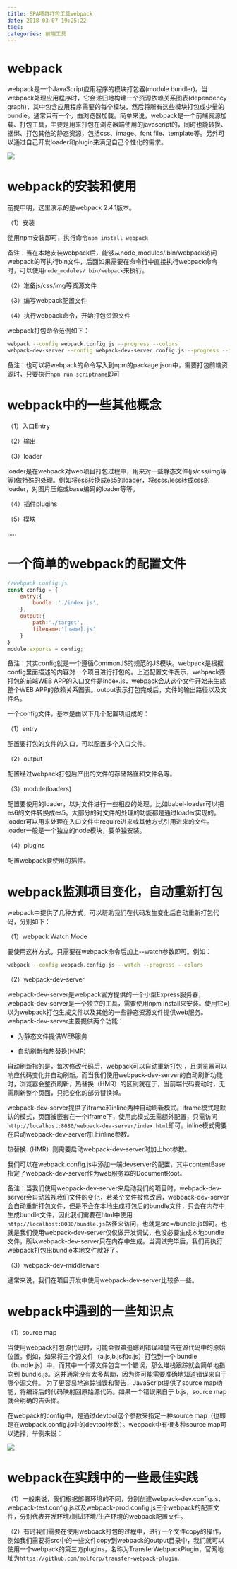 ```yaml
---
title: SPA项目打包工具webpack
date: 2018-03-07 19:25:22
tags:
categories: 前端工具
---
```


# webpack

webpack是一个JavaScript应用程序的模块打包器(module bundler)。当webpack处理应用程序时，它会递归地构建一个资源依赖关系图表(dependency graph)，其中包含应用程序需要的每个模块，然后将所有这些模块打包成少量的bundle。通常只有一个，由浏览器加载。简单来说，webpack是一个前端资源加载、打包工具，主要是用来打包在浏览器端使用的javascript的，同时也能转换、捆绑、打包其他的静态资源，包括css、image、font file、template等。另外可以通过自己开发loader和plugin来满足自己个性化的需求。

![](/images/webpack_1_1.png)

# webpack的安装和使用

前提申明，这里演示的是webpack 2.4.1版本。

（1）安装

使用npm安装即可，执行命令`npm install webpack`

备注：当在本地安装webpack后，能够从node_modules/.bin/webpack访问webpack的可执行bin文件，后面如果需要在命令行中直接执行webpack命令时，可以使用`node_modules/.bin/webpack`来执行。

（2）准备js/css/img等资源文件

（3）编写webpack配置文件

（4）执行webpack命令，开始打包资源文件

webpack打包命令范例如下：

```bash
webpack --config webpack.config.js --progress --colors
webpack-dev-server --config webpack-dev-server.config.js --progress --inline --colors
```

备注：也可以将webpack的命令写入到npm的package.json中，需要打包前端资源时，只要执行`npm run scriptname`即可

# webpack中的一些其他概念

（1）入口Entry

（2）输出

（3）loader

loader是在webpack对web项目打包过程中，用来对一些静态文件(js/css/img等等)做特殊的处理。例如将es6转换成es5的loader，将scss/less转成css的loader，对图片压缩或base编码的loader等等。

（4）插件plugins

（5）模块

.....

# 一个简单的webpack的配置文件

```javascript
//webpack.config.js
const config = {
    entry:{
        bundle :'./index.js',
    },
    output:{
        path:'./target',
        filename:'[name].js'
    }
}
module.exports = config;
```

备注：其实config就是一个遵循CommonJS的规范的JS模块。webpack是根据config里面描述的内容对一个项目进行打包的。上述配置文件表示，webpack要打包的前端WEB APP的入口文件是index.js，webpack会从这个文件开始来生成整个WEB APP的依赖关系图表。output表示打包完成后，文件的输出路径以及文件名。

一个config文件，基本是由以下几个配置项组成的：

（1）entry

配置要打包的文件的入口，可以配置多个入口文件。

（2）output

配置经过webpack打包后产出的文件的存储路径和文件名等。

（3）module(loaders)

配置要使用的loader，以对文件进行一些相应的处理。比如babel-loader可以把es6的文件转换成es5。大部分的对文件的处理的功能都是通过loader实现的。loader可以用来处理在入口文件中require进来或其他方式引用进来的文件。loader一般是一个独立的node模块，要单独安装。

（4）plugins

配置webpack要使用的插件。

# webpack监测项目变化，自动重新打包

webpack中提供了几种方式，可以帮助我们在代码发生变化后自动重新打包代码，分别如下：

（1）webpack Watch Mode

要使用这样方式，只需要在webpack命令后加上--watch参数即可。例如：

```bash
webpack --config webpack.config.js --watch --progress --colors
```

（2）webpack-dev-server

webpack-dev-server是webpack官方提供的一个小型Express服务器，webpack-dev-server是一个独立的工具，需要使用npm install来安装。使用它可以为webpack打包生成文件以及其他的一些静态资源文件提供web服务。webpack-dev-server主要提供两个功能：

+ 为静态文件提供WEB服务

+ 自动刷新和热替换(HMR)

自动刷新指的是，每次修改代码后，webpack可以自动重新打包 ，且浏览器可以响应代码变化并自动刷新。而当我们使用webpack-dev-server的自动刷新功能时，浏览器会整页刷新，热替换（HMR）的区别就在于，当前端代码变动时，无需刷新整个页面，只把变化的部分替换掉。

webpack-dev-server提供了iframe和inline两种自动刷新模式。iframe模式是默认的模式，页面被嵌套在一个iframe下，使用此模式无需额外配置，只需访问`http://localhost:8080/webpack-dev-server/index.html`即可。inline模式需要在启动webpack-dev-server加上inline参数。

热替换（HMR）则需要启动webpack-dev-server时加上hot参数。

我们可以在webpack.config.js中添加一端devserver的配置，其中contentBase指定了webpack-dev-server作为web服务器的DocumentRoot。

备注：当我们使用webpack-dev-server来启动我们的项目时，webpack-dev-server会自动监视我们文件的变化，若某个文件被修改后，webpack-dev-server会自动重新打包文件，但是不会在本地生成打包后的bundle文件，只会在内存中生成bundle文件，因此我们需要在html中使用`http://localhost:8080/bundle.js`路径来访问，也就是src=/bundle.js即可。也就是我们使用webpack-dev-server仅仅做开发调试，也没必要生成本地bundle文件，所以webpack-dev-server只在内存中生成。当调试完毕后，我们再执行webpack打包出bundle本地文件就好了。

（3）webpack-dev-middleware

通常来说，我们在项目开发中使用webpack-dev-server比较多一些。

# webpack中遇到的一些知识点

（1）source map

当使用webpack打包源代码时，可能会很难追踪到错误和警告在源代码中的原始位置。例如，如果将三个源文件（a.js,b.js和c.js）打包到一个 bundle（bundle.js）中，而其中一个源文件包含一个错误，那么堆栈跟踪就会简单地指向到 bundle.js。这并通常没有太多帮助，因为你可能需要准确地知道错误来自于哪个源文件。 为了更容易地追踪错误和警告，JavaScript提供了source map功能，将编译后的代码映射回原始源代码。如果一个错误来自于 b.js，source map就会明确的告诉你。

在webpack的config中，是通过devtool这个参数来指定一种source map（也即是在webpack.config.js中的devtool参数）。webpack中有很多种source map可以选择，举例来说：

![](/images/webpack_1_2.png)

# webpack在实践中的一些最佳实践

（1）一般来说，我们根据部署环境的不同，分别创建webpack-dev.config.js、webpack-test.config.js以及webpack-prod.config.js三个webpack的配置文件，分别代表开发环境/测试环境/生产环境的webpack配置文件。

（2）有时我们需要在使用webpack打包的过程中，进行一个文件copy的操作，例如我们需要将src中的一些文件copy到webpack的output目录中，我们就可以使用一个webpack的第三方plugins，名称为TransferWebpackPlugin，官网地址为`https://github.com/molforp/transfer-webpack-plugin`.
